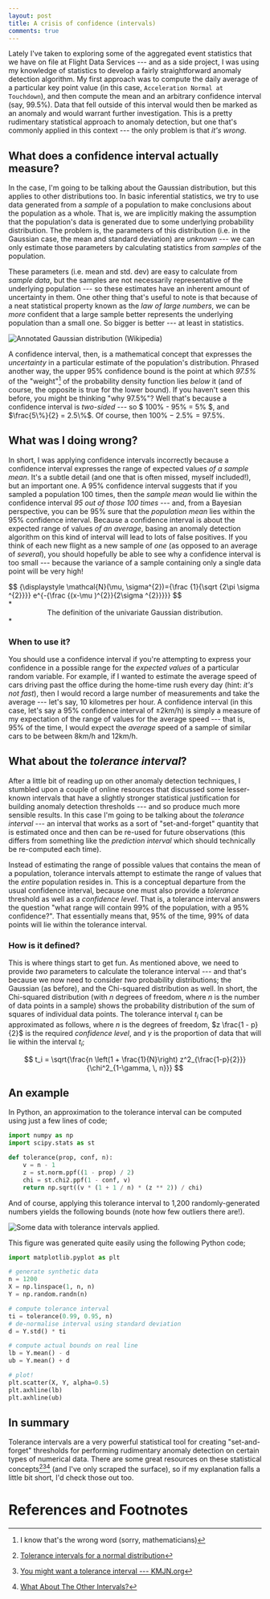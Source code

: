 ```yaml
---
layout: post
title: A crisis of confidence (intervals)
comments: true
---
```


Lately I've taken to exploring some of the aggregated event statistics that we
have on file at Flight Data Services --- and as a side project, I was using my
knowledge of statistics to develop a fairly straightforward anomaly detection
algorithm. My first approach was to compute the daily average of a particular
key point value (in this case, `Acceleration Normal at Touchdown`), and then
compute the mean and an arbitrary confidence interval (say, 99.5%). Data that
fell outside of this interval would then be marked as an anomaly and would
warrant further investigation. This is a pretty rudimentary statistical
approach to anomaly detection, but one that's commonly applied in this context
--- the only problem is that *it's wrong*.

<!-- more -->

## What does a confidence interval actually measure?

In the case, I'm going to be talking about the Gaussian distribution, but this
applies to other distributions too. In basic inferential statistics, we try to
use data generated from a *sample* of a population to make conclusions about
the population as a whole. That is, we are implicitly making the assumption
that the population's data is generated due to some underlying probability
distribution. The problem is, the parameters of this distribution (i.e. in the
Gaussian case, the mean and standard deviation) are *unknown* --- we can only
estimate those parameters by calculating statistics from *samples* of the
population.

These parameters (i.e. mean and std. dev) are easy to calculate from *sample
data*, but the samples are not necessarily representative of the underlying
population --- so these estimates have an inherent amount of uncertainty in
them. One other thing that's useful to note is that because of a neat
statistical property known as the *law of large numbers*, we can be *more*
confident that a large sample better represents the underlying population than
a small one. So bigger is better --- at least in statistics.

![Annotated Gaussian distribution (Wikipedia)](/images/normal_distribution.svg)

A confidence interval, then, is a mathematical concept that expresses the
*uncertainty* in a particular estimate of the population's distribution.
Phrased another way, the upper 95% confidence bound is the point at which
*97.5%* of the "weight"[^1] of the probability density function lies *below* it
(and of course, the opposite is true for the lower bound). If you haven't seen
this before, you might be thinking "why 97.5%"? Well that's because a
confidence interval is *two-sided* --- so $ 100\% - 95\% = 5\% $, and
$\frac{5\%}{2} = 2.5\%$. Of course, then $100\% - 2.5\% = 97.5\%$.


## What was I doing wrong?

In short, I was applying confidence intervals incorrectly because a confidence
interval expresses the range of expected values *of a sample mean*. It's a
subtle detail (and one that is often missed, myself included!), but an
important one. A 95% confidence interval suggests that if you sampled a
population 100 times, then the *sample mean* would lie within the confidence
interval *95 out of those 100 times* --- and, from a Bayesian perspective, you
can be 95% sure that the *population mean* lies within the 95% confidence
interval. Because a confidence interval is about the expected range of values
*of an average*, basing an anomaly detection algorithm on this kind of interval
will lead to lots of false positives. If you think of each new flight as a new
sample of *one* (as opposed to an average of *several*), you should hopefully
be able to see why a confidence interval is too small --- because the variance
of a sample containing only a single data point will be very high!

<div>
$$
{\displaystyle \mathcal{N}(\mu, \sigma^{2})={\frac {1}{\sqrt {2\pi \sigma ^{2}}}} e^{-{\frac {(x-\mu )^{2}}{2\sigma ^{2}}}}}
$$
</div>
*<center>The definition of the univariate Gaussian distribution.</center>*


### When to use it?

You should use a confidence interval if you're attempting to express your
confidence in a possible range for the *expected values* of a particular random
variable. For example, if I wanted to estimate the average speed of cars
driving past the office during the home-time rush every day (hint: *it's not
fast*), then I would record a large number of measurements and take the average
--- let's say, 10 kilometres per hour. A confidence interval (in this case,
let's say a 95% confidence interval of ±2km/h) is simply a measure of my
expectation of the range of values for the average speed --- that is, 95% of
the time, I would expect the *average* speed of a sample of similar cars to be
between 8km/h and 12km/h.


## What about the *tolerance interval*?

After a little bit of reading up on other anomaly detection techniques, I
stumbled upon a couple of online resources that discussed some lesser-known
intervals that have a slightly stronger statistical justification for building
anomaly detection thresholds --- and so produce much more sensible results. In
this case I'm going to be talking about the *tolerance interval* --- an
interval that works as a sort of "set-and-forget" quantity that is estimated
once and then can be re-used for future observations (this differs from
something like the *prediction interval* which should technically be
re-computed each time).

Instead of estimating the range of possible values that contains the mean of a
population, tolerance intervals attempt to estimate the range of values that
the *entire* population resides in. This is a conceptual departure from the
usual confidence interval, because one must also provide a *tolerance*
threshold as well as a *confidence level*. That is, a tolerance interval
answers the question "what range will contain 99% of the population, with a 95%
confidence?". That essentially means that, 95% of the time, 99% of data points
will lie within the tolerance interval.


### How is it defined?

This is where things start to get fun. As mentioned above, we need to provide
*two* parameters to calculate the tolerance interval --- and that's because we
now need to consider *two* probability distributions; the Gaussian (as before),
and the Chi-squared distribution as well. In short, the Chi-squared
distribution (with $n$ degrees of freedom, where $n$ is the number of data
points in a sample) shows the probability distribution of the sum of squares of
individual data points. The tolerance interval $t_i$ can be approximated as
follows, where $n$ is the degrees of freedom, $z \frac{1 - p}{2}$ is the
required *confidence level*, and $\gamma$ is the proportion of data that will
lie within the interval $t_i$;

$$ t_i = \sqrt{\frac{n \left(1 + \frac{1}{N}\right)
z^2_{\frac{1-p}{2}}}{\chi^2_{1-\gamma, \, n}}} $$


## An example

In Python, an approximation to the tolerance interval can be computed using
just a few lines of code;

```python
import numpy as np
import scipy.stats as st

def tolerance(prop, conf, n):
    v = n - 1
    z = st.norm.ppf((1 - prop) / 2)
    chi = st.chi2.ppf(1 - conf, v)
    return np.sqrt((v * (1 + 1 / n) * (z ** 2)) / chi)
```

And of course, applying this tolerance interval to 1,200 randomly-generated
numbers yields the following bounds (note how few outliers there are!).

![Some data with tolerance intervals applied.](/images/tolerance_interval.svg)

This figure was generated quite easily using the following Python code;

```python
import matplotlib.pyplot as plt

# generate synthetic data
n = 1200
X = np.linspace(1, n, n)
Y = np.random.randn(n)

# compute tolerance interval
ti = tolerance(0.99, 0.95, n)
# de-normalise interval using standard deviation
d = Y.std() * ti

# compute actual bounds on real line
lb = Y.mean() - d
ub = Y.mean() + d

# plot!
plt.scatter(X, Y, alpha=0.5)
plt.axhline(lb)
plt.axhline(ub)
```

## In summary

Tolerance intervals are a very powerful statistical tool for creating
"set-and-forget" thresholds for performing rudimentary anomaly detection on
certain types of numerical data. There are some great resources on these
statistical concepts[^2][^3][^4] (and I've only scraped the surface), so if my
explanation falls a little bit short, I'd check those out too.


# References and Footnotes

[nist]: http://www.itl.nist.gov/div898/handbook/prc/section2/prc263.htm
[kmjn]: http://www.kmjn.org/notes/tolerance_intervals.html
[amst]: https://amstat.tandfonline.com/doi/abs/10.1080/00031305.1992.10475882

[^1]: I know that's the wrong word (sorry, mathematicians)
[^2]: [Tolerance intervals for a normal distribution][nist]
[^3]: [You might want a tolerance interval --- KMJN.org][kmjn]
[^4]: [What About The Other Intervals?][amst]
